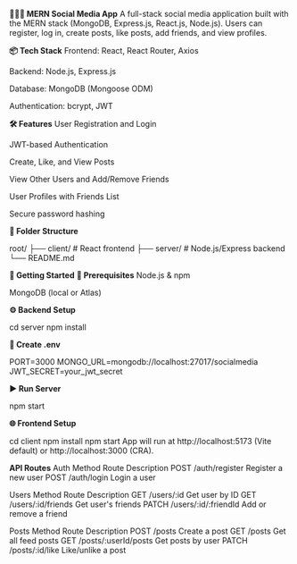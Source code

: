 **🧑‍🤝‍🧑 MERN Social Media App**
A full-stack social media application built with the MERN stack (MongoDB, Express.js, React.js, Node.js). Users can register, log in, create posts, like posts, add friends, and view profiles.

**📦 Tech Stack**
Frontend: React, React Router, Axios

Backend: Node.js, Express.js

Database: MongoDB (Mongoose ODM)

Authentication: bcrypt, JWT

**🛠️ Features**
User Registration and Login

JWT-based Authentication

Create, Like, and View Posts

View Other Users and Add/Remove Friends

User Profiles with Friends List

Secure password hashing

**📁 Folder Structure**

root/
├── client/              # React frontend
├── server/              # Node.js/Express backend
└── README.md

**🚀 Getting Started**
**📌 Prerequisites**
Node.js & npm

MongoDB (local or Atlas)

**⚙️ Backend Setup**

cd server
npm install

**📄 Create .env**

PORT=3000
MONGO_URL=mongodb://localhost:27017/socialmedia
JWT_SECRET=your_jwt_secret

**▶️ Run Server**

npm start


**🌐 Frontend Setup**

cd client
npm install
npm start
App will run at http://localhost:5173 (Vite default) or http://localhost:3000 (CRA).

**API Routes**
Auth
Method	Route	Description
POST	/auth/register	Register a new user
POST	/auth/login	Login a user

Users
Method	Route	Description
GET	/users/:id	Get user by ID
GET	/users/:id/friends	Get user's friends
PATCH	/users/:id/:friendId	Add or remove a friend

Posts
Method	Route	Description
POST	/posts	Create a post
GET	/posts	Get all feed posts
GET	/posts/:userId/posts	Get posts by user
PATCH	/posts/:id/like	Like/unlike a post




